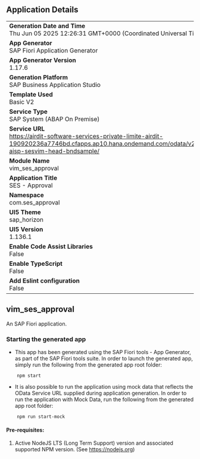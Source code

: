 ## Application Details
|               |
| ------------- |
|**Generation Date and Time**<br>Thu Jun 05 2025 12:26:31 GMT+0000 (Coordinated Universal Time)|
|**App Generator**<br>SAP Fiori Application Generator|
|**App Generator Version**<br>1.17.6|
|**Generation Platform**<br>SAP Business Application Studio|
|**Template Used**<br>Basic V2|
|**Service Type**<br>SAP System (ABAP On Premise)|
|**Service URL**<br>https://airdit-software-services-private-limite-airdit-190920236a7746bd.cfapps.ap10.hana.ondemand.com/odata/v2/zp-aisp-sesvim-head-bndsample/|
|**Module Name**<br>vim_ses_approval|
|**Application Title**<br>SES - Approval|
|**Namespace**<br>com.ses_approval|
|**UI5 Theme**<br>sap_horizon|
|**UI5 Version**<br>1.136.1|
|**Enable Code Assist Libraries**<br>False|
|**Enable TypeScript**<br>False|
|**Add Eslint configuration**<br>False|

## vim_ses_approval

An SAP Fiori application.

### Starting the generated app

-   This app has been generated using the SAP Fiori tools - App Generator, as part of the SAP Fiori tools suite.  In order to launch the generated app, simply run the following from the generated app root folder:

```
    npm start
```

- It is also possible to run the application using mock data that reflects the OData Service URL supplied during application generation.  In order to run the application with Mock Data, run the following from the generated app root folder:

```
    npm run start-mock
```

#### Pre-requisites:

1. Active NodeJS LTS (Long Term Support) version and associated supported NPM version.  (See https://nodejs.org)


